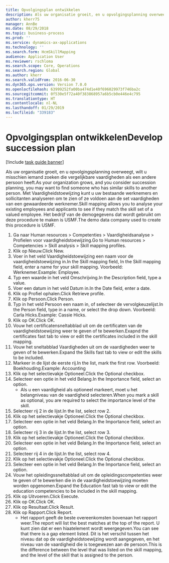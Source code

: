 ```yaml
---
title: Opvolgingsplan ontwikkelen
description: Als uw organisatie groeit, en u opvolgingsplanning overweegt, wilt u misschien iemand zoeken die vergelijkbare vaardigheden als een andere persoon heeft.
author: kherr75
manager: AnnBe
ms.date: 08/29/2018
ms.topic: business-process
ms.prod: ''
ms.service: dynamics-ax-applications
ms.technology: ''
ms.search.form: HcmSkillMapping
audience: Application User
ms.reviewer: rschloma
ms.search.scope: Core, Operations
ms.search.region: Global
ms.author: kherr
ms.search.validFrom: 2016-06-30
ms.dyn365.ops.version: Version 7.0.0
ms.openlocfilehash: 63999252fa00ba474d1e40f696029973f746ba2c
ms.sourcegitcommit: 0f530e5f72a40f383868957a6b5cb0e446e4c795
ms.translationtype: HT
ms.contentlocale: nl-NL
ms.lasthandoff: 01/29/2019
ms.locfileid: "339183"
---
```

# <a name="develop-succession-plan"></a><span data-ttu-id="62eb8-103">Opvolgingsplan ontwikkelen</span><span class="sxs-lookup"><span data-stu-id="62eb8-103">Develop succession plan</span></span>

[!include [task guide banner](../../includes/task-guide-banner.md)]

<span data-ttu-id="62eb8-104">Als uw organisatie groeit, en u opvolgingsplanning overweegt, wilt u misschien iemand zoeken die vergelijkbare vaardigheden als een andere persoon heeft.</span><span class="sxs-lookup"><span data-stu-id="62eb8-104">As your organization grows, and you consider succession planning, you may want to find someone who has similar skills to another person.</span></span>  <span data-ttu-id="62eb8-105">Met Vaardigheidstoewijzing kunt u uw bestaande werknemers en sollicitanten analyseren om te zien of ze voldoen aan de set vaardigheden van een gewaardeerde werknemer.</span><span class="sxs-lookup"><span data-stu-id="62eb8-105">Skill mapping allows you to analyse your existing employees and applicants to see if they match the skill set of a valued employee.</span></span> <span data-ttu-id="62eb8-106">Het bedrijf van de demogegevens dat wordt gebruikt om deze procedure te maken is USMF.</span><span class="sxs-lookup"><span data-stu-id="62eb8-106">The demo data company used to create this procedure is USMF.</span></span>

1. <span data-ttu-id="62eb8-107">Ga naar Human resources > Competenties > Vaardigheidsanalyse > Profielen voor vaardigheidstoewijzing.</span><span class="sxs-lookup"><span data-stu-id="62eb8-107">Go to Human resources > Competencies > Skill analysis > Skill mapping profiles.</span></span>
2. <span data-ttu-id="62eb8-108">Klik op Nieuw.</span><span class="sxs-lookup"><span data-stu-id="62eb8-108">Click New.</span></span>
3. <span data-ttu-id="62eb8-109">Voer in het veld Vaardigheidstoewijzing een naam voor de vaardigheidstoewijzing in.</span><span class="sxs-lookup"><span data-stu-id="62eb8-109">In the Skill mapping field, In the Skill mapping field, enter a name for your skill mapping.</span></span>  <span data-ttu-id="62eb8-110">Voorbeeld: Werknemer.</span><span class="sxs-lookup"><span data-stu-id="62eb8-110">Example: Employee.</span></span>
4. <span data-ttu-id="62eb8-111">Typ een waarde in het veld Omschrijving.</span><span class="sxs-lookup"><span data-stu-id="62eb8-111">In the Description field, type a value.</span></span>
5. <span data-ttu-id="62eb8-112">Voer een datum in het veld Datum in.</span><span class="sxs-lookup"><span data-stu-id="62eb8-112">In the Date field, enter a date.</span></span>
6. <span data-ttu-id="62eb8-113">Klik op Profiel ophalen.</span><span class="sxs-lookup"><span data-stu-id="62eb8-113">Click Retrieve profile.</span></span>
7. <span data-ttu-id="62eb8-114">Klik op Persoon.</span><span class="sxs-lookup"><span data-stu-id="62eb8-114">Click Person.</span></span>
8. <span data-ttu-id="62eb8-115">Typ in het veld Persoon een naam in, of selecteer de vervolgkeuzelijst.</span><span class="sxs-lookup"><span data-stu-id="62eb8-115">In the Person field, type in a name, or select the drop down.</span></span>  <span data-ttu-id="62eb8-116">Voorbeeld: Carla Hicks.</span><span class="sxs-lookup"><span data-stu-id="62eb8-116">Example: Cassie Hicks.</span></span>
9. <span data-ttu-id="62eb8-117">Klik op OK.</span><span class="sxs-lookup"><span data-stu-id="62eb8-117">Click OK.</span></span>
10. <span data-ttu-id="62eb8-118">Vouw het certificatensneltabblad uit om de certificaten van de vaardigheidstoewijzing weer te geven of te bewerken.</span><span class="sxs-lookup"><span data-stu-id="62eb8-118">Exapnd the certificates fast tab to view or edit the certificates included in the skill mapping.</span></span>
11. <span data-ttu-id="62eb8-119">Vouw het sneltabblad Vaardigheden uit om de vaardigheden weer te geven of te bewerken.</span><span class="sxs-lookup"><span data-stu-id="62eb8-119">Expand the Skills fast tab to view or edit the skills to be included.</span></span>
12. <span data-ttu-id="62eb8-120">Markeer in de lijst de eerste rij.</span><span class="sxs-lookup"><span data-stu-id="62eb8-120">In the list, mark the first row.</span></span>  <span data-ttu-id="62eb8-121">Voorbeeld: Boekhouding.</span><span class="sxs-lookup"><span data-stu-id="62eb8-121">Example:  Accounting</span></span>
13. <span data-ttu-id="62eb8-122">Klik op het selectievakje Optioneel.</span><span class="sxs-lookup"><span data-stu-id="62eb8-122">Click the Optional checkbox.</span></span>
14. <span data-ttu-id="62eb8-123">Selecteer een optie in het veld Belang.</span><span class="sxs-lookup"><span data-stu-id="62eb8-123">In the Importance field, select an option.</span></span>
    * <span data-ttu-id="62eb8-124">Als u een vaardigheid als optioneel markeert, moet u het belangniveau van de vaardigheid selecteren.</span><span class="sxs-lookup"><span data-stu-id="62eb8-124">When you mark a skill as optional, you are required to select the importance level of the skill.</span></span>  
15. <span data-ttu-id="62eb8-125">Selecteer rij 2 in de lijst.</span><span class="sxs-lookup"><span data-stu-id="62eb8-125">In the list, select row 2.</span></span>
16. <span data-ttu-id="62eb8-126">Klik op het selectievakje Optioneel.</span><span class="sxs-lookup"><span data-stu-id="62eb8-126">Click the Optional checkbox.</span></span>
17. <span data-ttu-id="62eb8-127">Selecteer een optie in het veld Belang.</span><span class="sxs-lookup"><span data-stu-id="62eb8-127">In the Importance field, select an option.</span></span>
18. <span data-ttu-id="62eb8-128">Selecteer rij 3 in de lijst.</span><span class="sxs-lookup"><span data-stu-id="62eb8-128">In the list, select row 3.</span></span>
19. <span data-ttu-id="62eb8-129">Klik op het selectievakje Optioneel.</span><span class="sxs-lookup"><span data-stu-id="62eb8-129">Click the Optional checkbox.</span></span>
20. <span data-ttu-id="62eb8-130">Selecteer een optie in het veld Belang.</span><span class="sxs-lookup"><span data-stu-id="62eb8-130">In the Importance field, select an option.</span></span>
21. <span data-ttu-id="62eb8-131">Selecteer rij 4 in de lijst.</span><span class="sxs-lookup"><span data-stu-id="62eb8-131">In the list, select row 4.</span></span>
22. <span data-ttu-id="62eb8-132">Klik op het selectievakje Optioneel.</span><span class="sxs-lookup"><span data-stu-id="62eb8-132">Click the Optional checkbox.</span></span>
23. <span data-ttu-id="62eb8-133">Selecteer een optie in het veld Belang.</span><span class="sxs-lookup"><span data-stu-id="62eb8-133">In the Importance field, select an option.</span></span>
24. <span data-ttu-id="62eb8-134">Vouw het opleidingssneltabblad uit om de opleidingscompetenties weer te geven of te bewerken die in de vaardigheidstoewijzing moeten worden opgenomen.</span><span class="sxs-lookup"><span data-stu-id="62eb8-134">Expand the Education fast tab to view or edit the education competencies to be included in the skill mapping.</span></span>
25. <span data-ttu-id="62eb8-135">Klik op Uitvoeren.</span><span class="sxs-lookup"><span data-stu-id="62eb8-135">Click Execute.</span></span>
26. <span data-ttu-id="62eb8-136">Klik op OK.</span><span class="sxs-lookup"><span data-stu-id="62eb8-136">Click OK.</span></span>
27. <span data-ttu-id="62eb8-137">Klik op Resultaat.</span><span class="sxs-lookup"><span data-stu-id="62eb8-137">Click Result.</span></span>
28. <span data-ttu-id="62eb8-138">Klik op Rapport.</span><span class="sxs-lookup"><span data-stu-id="62eb8-138">Click Report.</span></span>
    * <span data-ttu-id="62eb8-139">Het rapport geeft de beste overeenkomsten bovenaan het rapport weer.</span><span class="sxs-lookup"><span data-stu-id="62eb8-139">The report will list the best matches at the top of the report.</span></span>  <span data-ttu-id="62eb8-140">U kunt zien dat er een hiaatelement wordt weergegeven.</span><span class="sxs-lookup"><span data-stu-id="62eb8-140">You can see that there is a gap element listed.</span></span>  <span data-ttu-id="62eb8-141">Dit is het verschil tussen het niveau dat op de vaardigheidstoewijzing wordt aangegeven, en het niveau van de vaardigheid die is toegewezen aan de persoon.</span><span class="sxs-lookup"><span data-stu-id="62eb8-141">This is the difference between the level that was listed on the skill mapping, and the level of the skill that is assigned to the person.</span></span>  

